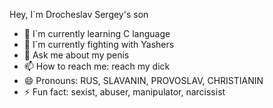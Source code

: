 Hey, I`m Drocheslav Sergey's son
- 🌱 I`m currently learning C language
- 🤔 I`m currently fighting with Yashers
- 💬 Ask me about my penis
- 📫 How to reach me: reach my dick
- 😄 Pronouns: RUS, SLAVANIN, PROVOSLAV, CHRISTIANIN
- ⚡ Fun fact: sexist, abuser, manipulator, narcissist
